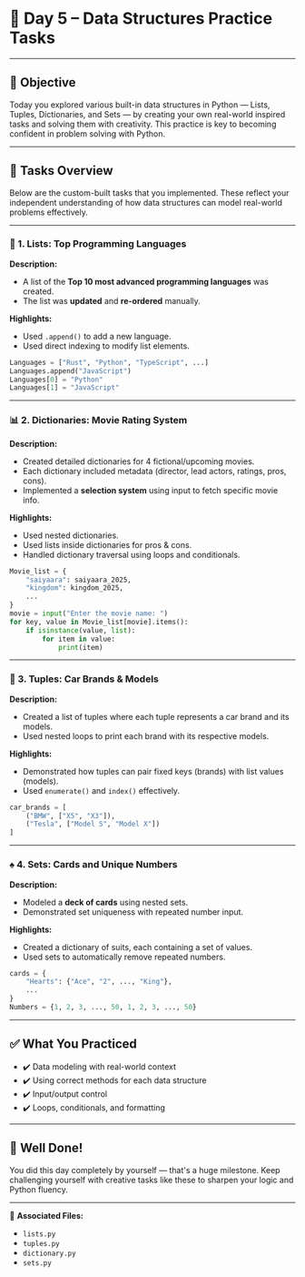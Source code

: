 # 🧠 Day 5 – Data Structures Practice Tasks

---

## 🎯 Objective

Today you explored various built-in data structures in Python — Lists, Tuples, Dictionaries, and Sets — by creating your own real-world inspired tasks and solving them with creativity. This practice is key to becoming confident in problem solving with Python.

---

## 📁 Tasks Overview

Below are the custom-built tasks that you implemented. These reflect your independent understanding of how data structures can model real-world problems effectively.

---

### 🧾 1. Lists: Top Programming Languages

**Description:**

* A list of the **Top 10 most advanced programming languages** was created.
* The list was **updated** and **re-ordered** manually.

**Highlights:**

* Used `.append()` to add a new language.
* Used direct indexing to modify list elements.

```python
Languages = ["Rust", "Python", "TypeScript", ...]
Languages.append("JavaScript")
Languages[0] = "Python"
Languages[1] = "JavaScript"
```

---

### 📊 2. Dictionaries: Movie Rating System

**Description:**

* Created detailed dictionaries for 4 fictional/upcoming movies.
* Each dictionary included metadata (director, lead actors, ratings, pros, cons).
* Implemented a **selection system** using input to fetch specific movie info.

**Highlights:**

* Used nested dictionaries.
* Used lists inside dictionaries for pros & cons.
* Handled dictionary traversal using loops and conditionals.

```python
Movie_list = {
    "saiyaara": saiyaara_2025,
    "kingdom": kingdom_2025,
    ...
}
movie = input("Enter the movie name: ")
for key, value in Movie_list[movie].items():
    if isinstance(value, list):
        for item in value:
            print(item)
```

---

### 🔁 3. Tuples: Car Brands & Models

**Description:**

* Created a list of tuples where each tuple represents a car brand and its models.
* Used nested loops to print each brand with its respective models.

**Highlights:**

* Demonstrated how tuples can pair fixed keys (brands) with list values (models).
* Used `enumerate()` and `index()` effectively.

```python
car_brands = [
    ("BMW", ["X5", "X3"]),
    ("Tesla", ["Model S", "Model X"])
]
```

---

### ♠️ 4. Sets: Cards and Unique Numbers

**Description:**

* Modeled a **deck of cards** using nested sets.
* Demonstrated set uniqueness with repeated number input.

**Highlights:**

* Created a dictionary of suits, each containing a set of values.
* Used sets to automatically remove repeated numbers.

```python
cards = {
    "Hearts": {"Ace", "2", ..., "King"},
    ...
}
Numbers = {1, 2, 3, ..., 50, 1, 2, 3, ..., 50}
```

---

## ✅ What You Practiced

* ✔️ Data modeling with real-world context
* ✔️ Using correct methods for each data structure
* ✔️ Input/output control
* ✔️ Loops, conditionals, and formatting

---

## 🏁 Well Done!

You did this day completely by yourself — that's a huge milestone. Keep challenging yourself with creative tasks like these to sharpen your logic and Python fluency.

---

🔗 **Associated Files:**

* `lists.py`
* `tuples.py`
* `dictionary.py`
* `sets.py`
